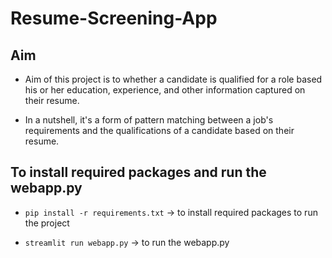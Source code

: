 # Resume-Screening-App

## Aim

* Aim of this project is to whether a candidate is qualified for a role based his or her education, experience, and other information captured on their resume. 

* In a nutshell, it's a form of pattern matching between a job's requirements and the qualifications of a candidate based on their resume.

## To install required packages and run the webapp.py

* `pip install -r requirements.txt` -> to install required packages to run the project 

* `streamlit run webapp.py` -> to run the webapp.py